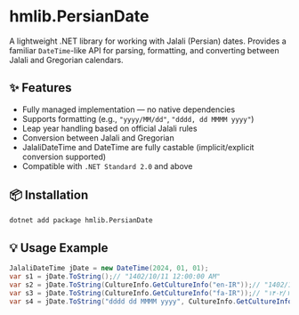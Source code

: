 # hmlib.PersianDate

A lightweight .NET library for working with Jalali (Persian) dates. Provides a familiar `DateTime`-like API for parsing, formatting, and converting between Jalali and Gregorian calendars.

## ✨ Features

- Fully managed implementation — no native dependencies
- Supports formatting (e.g., `"yyyy/MM/dd"`, `"dddd, dd MMMM yyyy"`)
- Leap year handling based on official Jalali rules
- Conversion between Jalali and Gregorian
- JalaliDateTime and DateTime are fully castable (implicit/explicit conversion supported)
- Compatible with `.NET Standard 2.0` and above

## 📦 Installation

```bash
dotnet add package hmlib.PersianDate
```
## 💡 Usage Example
```csharp
JalaliDateTime jDate = new DateTime(2024, 01, 01);
var s1 = jDate.ToString();// "1402/10/11 12:00:00 AM"
var s2 = jDate.ToString(CultureInfo.GetCultureInfo("en-IR"));// "1402/10/11 12:00:00 AM"
var s3 = jDate.ToString(CultureInfo.GetCultureInfo("fa-IR"));// "۱۴۰۲/۱۰/۱۱ ۱۲:۰۰:۰۰ ق.ظ"
var s4 = jDate.ToString("dddd dd MMMM yyyy", CultureInfo.GetCultureInfo("fa-IR"));// "دوشنبه ۱۱ دی ۱۴۰۲"
```
